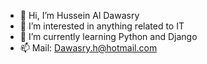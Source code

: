 - 👋 Hi, I’m Hussein Al Dawasry
- 👀 I’m interested in anything related to IT
- 🌱 I’m currently learning Python and Django
- 📫 Mail: Dawasry.h@hotmail.com

<!---
huwussein/huwussein is a ✨ special ✨ repository because its `README.md` (this file) appears on your GitHub profile.
You can click the Preview link to take a look at your changes.
--->
